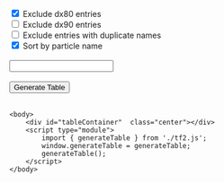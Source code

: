 <wrapper full-width="full-width">
    <head>
        <meta charset="UTF-8">
        <meta name="viewport" content="width=device-width, initial-scale=1.0">
        <title>Create Table</title>
        <form  class="center">
            <br>
            <input type="checkbox" id="noDX80" name="noDX80" value="noDX80" checked=true>
            <label for="noDX80"> Exclude dx80 entries </label><br>
            <input type="checkbox" id="noDX90" name="noDX90" value="noDX90">
            <label for="noDX90"> Exclude dx90 entries </label><br>
            <input type="checkbox" id="noDupes" name="noDupes" value="noDupes">        
            <label for="noDupes"> Exclude entries with duplicate names </label><br>
            <input type="checkbox" id="sortName" name="sortName" value="sortName" checked=true>
            <label for="sortName"> Sort by particle name </label><br>
            <br><input type="text" id="searchname" name="searchname"><br><br>
            <button onclick="generateTable()" class="center">Generate Table</button><br><br>
        </form>
    </head>

    <body>
        <div id="tableContainer"  class="center"></div>
        <script type="module">
            import { generateTable } from './tf2.js';
            window.generateTable = generateTable;
            generateTable();
        </script>
    </body>
</wrapper>